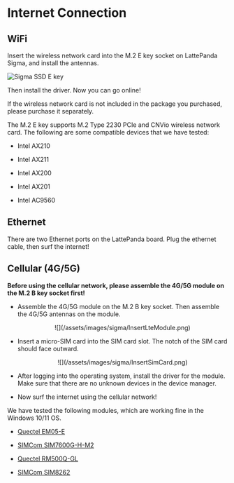 # Internet Connection 

## WiFi

Insert the wireless network card into the M.2 E key socket on LattePanda Sigma, and install the antennas.

![Sigma SSD E key](https://dfimg.dfrobot.com/nobody/wiki/8277070fa553e4858aa69afa391218b7.png)

Then install the driver. Now you can go online!

If the wireless network card is not included in the package you purchased, please purchase it separately. 

The M.2 E key supports M.2 Type 2230 PCIe and CNVio wireless network card. The following are some compatible devices that we have tested:

- Intel AX210

- Intel AX211

- Intel AX200

- Intel AX201

- Intel AC9560

  

## Ethernet

There are two Ethernet ports on the LattePanda board. Plug the ethernet cable, then surf the internet!


## Cellular (4G/5G)

**Before using the cellular network, please assemble the 4G/5G module on the M.2 B key socket first!**

* Assemble the 4G/5G module on the M.2 B key socket. Then assemble the 4G/5G antennas on the module. 

  <center> ![](/assets/images/sigma/InsertLteModule.png)</center>

* Insert a micro-SIM card into the SIM card slot. The notch of the SIM card should face outward.

  <center> ![](/assets/images/sigma/InsertSimCard.png)</center>

* After logging into the operating system, install the driver for the module. Make sure that there are no unknown devices in the device manager.

* Now surf the internet using the cellular network!


We have tested the following modules, which are working fine in the Windows 10/11 OS.

  * [Quectel EM05-E](https://www.quectel.com/product/lte-em05-series)

  * [SIMCom SIM7600G-H-M2](https://www.dfrobot.com/product-2643.html)

  * [Quectel RM500Q-GL](https://www.quectel.com/product/5g-rm50xq-series)

  * [SIMCom SIM8262](https://www.dfrobot.com/product-2636.html)